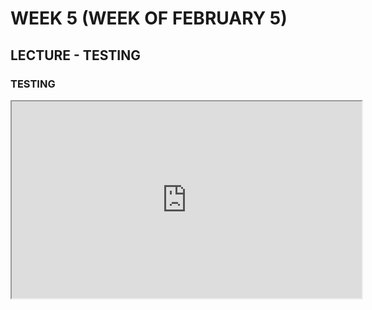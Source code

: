 # WEEK 5 (WEEK OF FEBRUARY 5)
## LECTURE - TESTING

### TESTING
<div class="video-container-16by9"><iframe width="560" height="315" src="https://youtube.com/embed/FouNsDEVD-c"></iframe></div>

<!-- 
## ACTIVITIES
### RESEARCH
- Find a testing framework for your chosen programming language and / or chosen IDE or code editor. Find documentation related to the testing framework and read at least the basic principles. How easy is the documentation to understand? Could you use the tool right away? Try writing a simple test and deploying it? Did it work? What have you learned from this process?

### REFLECT
- When would testing have helped you most on past projects? Can you recall any past projects that would have benefitted from a test-first approach?  What is the most important learning you will take from this week (even if you don't feel comfortable using a testing framework, what can you take from the principles of testing and use in future projects)?

## OPTIONAL CONTENT
- [Reading 3: Testing strategies (MIT OCW 6.005)](https://ocw.mit.edu/ans7870/6/6.005/s16/classes/03-testing/index.html)
 -->

